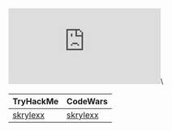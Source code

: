 <iframe src="https://tryhackme.com/api/v2/badges/public-profile?userPublicId=698627" style='border:none;'></iframe>\

| TryHackMe | CodeWars |
|-----------|----------|
| [skrylexx](https://tryhackme.com/r/p/skrylexx) | [skrylexx](https://www.codewars.com/users/skrylexx) |
